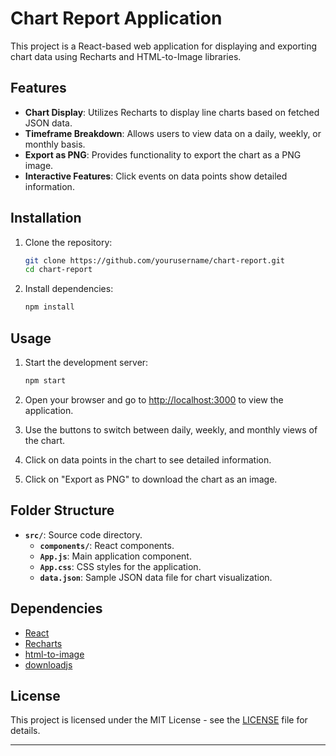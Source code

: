 # Chart Report Application

This project is a React-based web application for displaying and exporting chart data using Recharts and HTML-to-Image libraries.

## Features

- **Chart Display**: Utilizes Recharts to display line charts based on fetched JSON data.
- **Timeframe Breakdown**: Allows users to view data on a daily, weekly, or monthly basis.
- **Export as PNG**: Provides functionality to export the chart as a PNG image.
- **Interactive Features**: Click events on data points show detailed information.

## Installation

1. Clone the repository:

   ```bash
   git clone https://github.com/yourusername/chart-report.git
   cd chart-report
   ```

2. Install dependencies:

   ```bash
   npm install
   ```

## Usage

1. Start the development server:

   ```bash
   npm start
   ```

2. Open your browser and go to [http://localhost:3000](http://localhost:3000) to view the application.

3. Use the buttons to switch between daily, weekly, and monthly views of the chart.
   
4. Click on data points in the chart to see detailed information.

5. Click on "Export as PNG" to download the chart as an image.

## Folder Structure
- **`src/`**: Source code directory.
  - **`components/`**: React components.
  - **`App.js`**: Main application component.
  - **`App.css`**: CSS styles for the application.
  - **`data.json`**: Sample JSON data file for chart visualization.

## Dependencies

- [React](https://reactjs.org/)
- [Recharts](https://recharts.org/)
- [html-to-image](https://github.com/bubkoo/html-to-image)
- [downloadjs](https://github.com/rndme/download)

## License

This project is licensed under the MIT License - see the [LICENSE](LICENSE) file for details.

---
